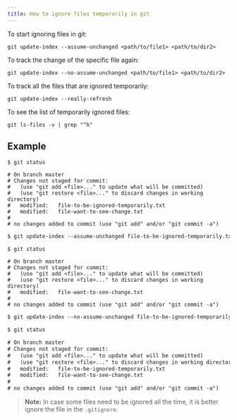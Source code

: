 ```yaml
---
title: How to ignore files temporarily in git
---
```


To start ignoring files in git:

```shell
git update-index --assume-unchanged <path/to/file1> <path/to/dir2>
```

To track the change of the specific file again:

```shell
git update-index --no-assume-unchanged <path/to/file1> <path/to/dir2>
```

To track all the files that are ignored temporarily:

```shell
git update-index --really-refresh
```

To see the list of temporarily ignored files:

```shell
git ls-files -v | grep "^h"
```

## Example

```text
$ git status

# On branch master
# Changes not staged for commit:
#   (use "git add <file>..." to update what will be committed)
#   (use "git restore <file>..." to discard changes in working directory)
# 	modified:   file-to-be-ignored-temporarily.txt
# 	modified:   file-want-to-see-change.txt
# 
# no changes added to commit (use "git add" and/or "git commit -a")
```

```txt
$ git update-index --assume-unchanged file-to-be-ignored-temporarily.txt
```

```text
$ git status

# On branch master
# Changes not staged for commit:
#   (use "git add <file>..." to update what will be committed)
#   (use "git restore <file>..." to discard changes in working directory)
# 	modified:   file-want-to-see-change.txt
# 
# no changes added to commit (use "git add" and/or "git commit -a")
```

```txt
$ git update-index --no-assume-unchanged file-to-be-ignored-temporarily.txt
```

```txt
$ git status

# On branch master
# Changes not staged for commit:
#   (use "git add <file>..." to update what will be committed)
#   (use "git restore <file>..." to discard changes in working directory)
# 	modified:   file-to-be-ignored-temporarily.txt
# 	modified:   file-want-to-see-change.txt
# 
# no changes added to commit (use "git add" and/or "git commit -a")
```

> **Note:** In case some files need to be ignored all the time, it is better
ignore the file in the `.gitignore`.